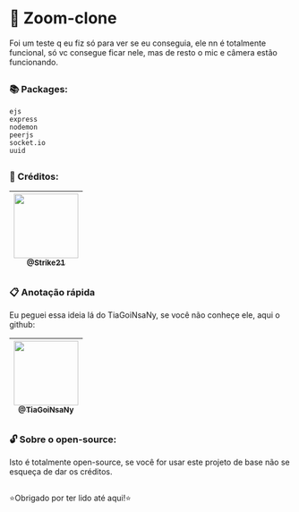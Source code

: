 # 🎥 Zoom-clone

Foi um teste q eu fiz só para ver se eu conseguia, ele nn é totalmente funcional, 
só vc consegue ficar nele, mas de resto o mic e câmera estão funcionando.

##

### 📚 Packages:
    ejs
    express
    nodemon
    peerjs
    socket.io
    uuid

##

### 💫 Créditos:

| [<img src="https://64.media.tumblr.com/505893fa1ab322ec9601620372619324/4cee22d5d980cd05-88/s1280x1920/e5241cb7ff5dcf3c3bfae031515e057230d1c4b7.jpg" width=115><br><sub>@Strike21</sub>](https://github.com/Strike21) |
| :---: |

##

### 📋 Anotação rápida

Eu peguei essa ideia lá do TiaGoiNsaNy, se você não conheçe ele, aqui o github:

| [<img src="https://avatars.githubusercontent.com/u/62999761?s=460&u=1a2c2557c68aeef26e6eb8fab98ff1ca32a7d259&v=4" width=115><br><sub>@TiaGoiNsaNy</sub>](https://github.com/TiaGoiNsaNy) |
| :---: |  

##

### 🔓 Sobre o open-source:

Isto é totalmente open-source, se você for usar este projeto de base não se esqueça de dar os créditos.

##

⭐Obrigado por ter lido até aqui!⭐
